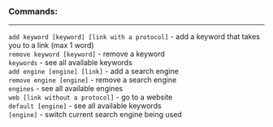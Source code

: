 ### Commands:<br>
<hr>

``` add keyword [keyword] [link with a protocol] ``` - add a keyword that takes you to a link (max 1 word)<br>
``` remove keyword [keyword] ``` - remove a keyword<br>
``` keywords ``` - see all available keywords<br>
``` add engine [engine] [link] ``` - add a search engine<br>
``` remove engine [engine] ``` - remove a search engine<br>
``` engines ``` - see all available engines<br>
``` web [link without a protocol] ``` - go to a website<br>
``` default [engine] ``` - see all available keywords<br>
``` [engine] ``` - switch current search engine being used<br>

